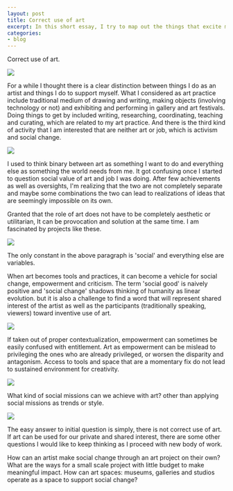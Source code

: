 ```yaml
---
layout: post
title: Correct use of art 
excerpt: In this short essay, I try to map out the things that excite me about being an artist at the moment. 
categories:
- blog
---
```



Correct use of art.  

<img src=https://farm3.staticflickr.com/2897/14448531125_fb5355efd1_b.jpg>

For a while I thought there is a clear distinction between things I do as an artist and things I do to support myself.  What I considered as art practice include traditional medium of drawing and writing, making objects (involving technology or not) and exhibiting and performing in gallery and art festivals. Doing things to get by included writing, researching,  coordinating, teaching and curating,  which are related to my art practice.  And there is the third kind of activity that I am interested that are neither art or job, which is activism and social change. 

<img src="https://farm4.staticflickr.com/3923/14261916900_d6f37048cc_b.jpg">

I used to think binary between art as something I want to do and everything else as something the world needs from me.  It got confusing once I started to question social value of art and job I was doing. After few achievements as well as oversights, I'm realizing that the two are not completely separate and maybe some combinations the two can lead to realizations of ideas that are seemingly impossible on its own.
 
Granted that the role of art does not have to be completely aesthetic or utilitarian, It can be provocation and solution at the same time. I am fascinated by projects like these. 

<img src="https://farm3.staticflickr.com/2938/14448532095_0d13fc2231_b.jpg">

The only constant in the above paragraph is 'social' and everything else are variables. 

When art becomes tools and practices, it can become a vehicle for social change, empowerment and criticism. The term 'social good' is naively positive and 'social change' shadows thinking of humanity as linear evolution. but it is also a challenge to find a word that will represent shared interest of the artist as well as the participants (traditionally speaking, viewers) toward inventive use of art.  
 
<img src="https://farm4.staticflickr.com/3880/14262090737_74f79a16a0_b.jpg">

If  taken out of proper contextualization, empowerment can sometimes be easily confused with entitlement.  Art as empowerment can be mislead to privileging the ones who are already privileged, or worsen the disparity and antagonism.  Access to tools and space that are a momentary fix do not lead to sustained environment for creativity. 

<img src="https://farm4.staticflickr.com/3914/14447172312_4aef9dea48_b.jpg">

What kind of social missions can we achieve with art? other than applying social missions as trends or style. 

<img src="https://farm3.staticflickr.com/2902/14447408074_74f79a16a0_b.jpg">
 
The easy answer to initial question is simply, there is not correct use of art.  If art can be used for our private and shared interest, there are some other questions I would like to keep thinking as I proceed with new body of work. 

How can an artist make social change through an art project on their own? What are the ways for a small scale project with little budget to make meaningful impact. How can art spaces: museums, galleries and studios operate as a space to support social change? 
  

 
 
 